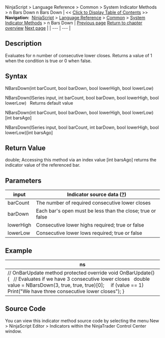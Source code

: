 ﻿
NinjaScript > Language Reference > Common > System Indicator Methods > n Bars Down
n Bars Down
| << [Click to Display Table of Contents](n_bars_down.md) >> **Navigation:**     [NinjaScript](ninjascript-1.md) > [Language Reference](language_reference_wip-1.md) > [Common](common-1.md) > [System Indicator Methods](indicators-1.md) > n Bars Down | [Previous page](net_change_display-1.md) [Return to chapter overview](indicators-1.md) [Next page](n_bars_up-1.md) |
| --- | --- |
## Description
Evaluates for n number of consecutive lower closes. Returns a value of 1 when the condition is true or 0 when false.

## Syntax
NBarsDown(int barCount, bool barDown, bool lowerHigh, bool lowerLow)  

NBarsDown(ISeries<double> input, int barCount, bool barDown, bool lowerHigh, bool lowerLow)
 
Returns default value  

NBarsDown(int barCount, bool barDown, bool lowerHigh, bool lowerLow)[int barsAgo]  

NBarsDown(ISeries<double> input, bool barCount, int barDown, bool lowerHigh, bool lowerLow)[int barsAgo]

## Return Value
double; Accessing this method via an index value [int barsAgo] returns the indicator value of the referenced bar.

## Parameters
| input | Indicator source data ([?](valid_input_data_for_indicator-1.md)) |
| --- | --- |
| barCount | The number of required consecutive lower closes |
| barDown | Each bar's open must be less than the close; true or false |
| lowerHigh | Consecutive lower highs required; true or false |
| lowerLow | Consecutive lower lows required; true or false |

## Example
| ns |
| --- |
| // OnBarUpdate method protected override void OnBarUpdate() {    // Evaluates if we have 3 consecutive lower closes    double value = NBarsDown(3, true, true, true)[0];      if (value == 1)        Print("We have three consecutive lower closes"); } |

## Source Code
You can view this indicator method source code by selecting the menu New > NinjaScript Editor > Indicators within the NinjaTrader Control Center window.
